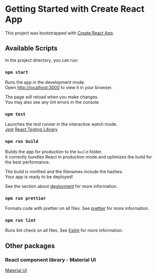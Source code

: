 # Getting Started with Create React App

This project was bootstrapped with [Create React App](https://github.com/facebook/create-react-app).

## Available Scripts

In the project directory, you can run:

### `npm start`

Runs the app in the development mode.\
Open [http://localhost:3000](http://localhost:3000) to view it in your browser.

The page will reload when you make changes.\
You may also see any lint errors in the console.

### `npm test`

Launches the test runner in the interactive watch mode.\
[Jest](https://jestjs.io/)
[React Testing Library](https://testing-library.com/)

### `npm run build`

Builds the app for production to the `build` folder.\
It correctly bundles React in production mode and optimizes the build for the best performance.

The build is minified and the filenames include the hashes.\
Your app is ready to be deployed!

See the section about [deployment](https://facebook.github.io/create-react-app/docs/deployment) for more information.

### `npm run prettier`

Formats code with prettier on all files. See [prettier](https://prettier.io/) for more information.

### `npm run lint`

Runs lint check on all files. See [Eslint](https://eslint.org/) for more information.

## Other packages

### React component library - Material UI

[Material UI](https://mui.com/)
